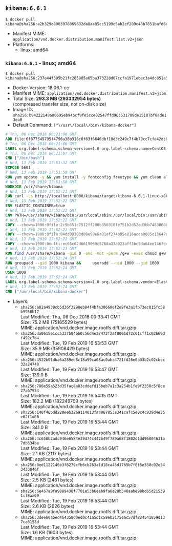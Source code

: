 ## `kibana:6.6.1`

```console
$ docker pull kibana@sha256:a2b329d8903978069632da8aa85cc5199c5ab2cf289c48b7851bafd6ee58bbea
```

-	Manifest MIME: `application/vnd.docker.distribution.manifest.list.v2+json`
-	Platforms:
	-	linux; amd64

### `kibana:6.6.1` - linux; amd64

```console
$ docker pull kibana@sha256:237e44f395b21fc285985a65ba373228d07ccfa1971ebac3a4dc851a573f149f
```

-	Docker Version: 18.06.1-ce
-	Manifest MIME: `application/vnd.docker.distribution.manifest.v2+json`
-	Total Size: **293.3 MB (293332954 bytes)**  
	(compressed transfer size, not on-disk size)
-	Image ID: `sha256:b94222148a00695eb94bcf9fe5cce02547ffd963531709de15187bf8ade13ea0`
-	Default Command: `["\/usr\/local\/bin\/kibana-docker"]`

```dockerfile
# Thu, 06 Dec 2018 00:21:06 GMT
ADD file:6f877549795f4798a38b318c0f63f6646dbf10d3c249c7f4b73cc7cfe42dc0f5 in / 
# Thu, 06 Dec 2018 00:21:06 GMT
LABEL org.label-schema.schema-version=1.0 org.label-schema.name=CentOS Base Image org.label-schema.vendor=CentOS org.label-schema.license=GPLv2 org.label-schema.build-date=20181205
# Thu, 06 Dec 2018 00:21:07 GMT
CMD ["/bin/bash"]
# Wed, 13 Feb 2019 17:51:32 GMT
EXPOSE 5601
# Wed, 13 Feb 2019 17:51:50 GMT
RUN yum update -y && yum install -y fontconfig freetype && yum clean all
# Wed, 13 Feb 2019 17:51:50 GMT
WORKDIR /usr/share/kibana
# Wed, 13 Feb 2019 17:52:21 GMT
RUN curl -Ls http://localhost:8000/kibana/target/kibana-6.6.1-linux-x86_64.tar.gz | tar --strip-components=1 -zxf - &&     ln -s /usr/share/kibana /opt/kibana &&     chown -R 1000:0 . &&     chmod -R g=u /usr/share/kibana &&     find /usr/share/kibana -type d -exec chmod g+s {} \;
# Wed, 13 Feb 2019 17:52:22 GMT
ENV ELASTIC_CONTAINER=true
# Wed, 13 Feb 2019 17:52:22 GMT
ENV PATH=/usr/share/kibana/bin:/usr/local/sbin:/usr/local/bin:/usr/sbin:/usr/bin:/sbin:/bin
# Wed, 13 Feb 2019 17:52:22 GMT
COPY --chown=1000:0file:2c9b351c7512ff200b350310fe751b2d52ed3bb748386081bbc89592fdf7eff2 in /usr/share/kibana/config/kibana.yml 
# Wed, 13 Feb 2019 17:52:22 GMT
COPY --chown=1000:0file:04dd00303d08e90e6a81ef274b85e816aceb0885c13647a8492be2b3ad2e2c43 in /usr/local/bin/ 
# Wed, 13 Feb 2019 17:52:22 GMT
COPY --chown=1000:0multi:ec65c62d6619069c5768a37a923aff3bc5da64ee746fe458069d0826e9e080cf in /usr/share/kibana/config/ 
# Wed, 13 Feb 2019 17:52:23 GMT
RUN find /usr/share/kibana -gid 0 -and -not -perm /g+w -exec chmod g+w {} \;
# Wed, 13 Feb 2019 17:52:24 GMT
RUN groupadd --gid 1000 kibana &&     useradd --uid 1000 --gid 1000       --home-dir /usr/share/kibana --no-create-home       kibana
# Wed, 13 Feb 2019 17:52:24 GMT
USER 1000
# Wed, 13 Feb 2019 17:52:24 GMT
LABEL org.label-schema.schema-version=1.0 org.label-schema.vendor=Elastic org.label-schema.name=kibana org.label-schema.version=6.6.1 org.label-schema.url=https://www.elastic.co/products/kibana org.label-schema.vcs-url=https://github.com/elastic/kibana-docker license=Elastic License
# Wed, 13 Feb 2019 17:52:24 GMT
CMD ["/usr/local/bin/kibana-docker"]
```

-	Layers:
	-	`sha256:a02a4930cb5d36f3290eb84f4bfa30668ef2e9fe3a1fb73ec015fc58b9958b17`  
		Last Modified: Thu, 06 Dec 2018 00:33:41 GMT  
		Size: 75.2 MB (75165529 bytes)  
		MIME: application/vnd.docker.image.rootfs.diff.tar.gzip
	-	`sha256:da0615e1cc5337b04bb0c56d4e27472f2af8061d72c01cff1c02b69df492c7b4`  
		Last Modified: Tue, 19 Feb 2019 16:53:53 GMT  
		Size: 35.9 MB (35908429 bytes)  
		MIME: application/vnd.docker.image.rootfs.diff.tar.gzip
	-	`sha256:4522b01dba6a289ed8c18a99ca68ac0aba4721fd26e0a33b2c02cbcc32a24748`  
		Last Modified: Tue, 19 Feb 2019 16:53:47 GMT  
		Size: 139.0 B  
		MIME: application/vnd.docker.image.rootfs.diff.tar.gzip
	-	`sha256:780e59a523d35fac8a83cddefd15beb7a1c3a254b1fe9f2350c5f8ce27a67954`  
		Last Modified: Tue, 19 Feb 2019 16:54:15 GMT  
		Size: 182.2 MB (182249709 bytes)  
		MIME: application/vnd.docker.image.rootfs.diff.tar.gzip
	-	`sha256:140f46bdd220eeb3269114013faa067853a341cafc5e0c4c939d4e35e62f1d06`  
		Last Modified: Tue, 19 Feb 2019 16:53:44 GMT  
		Size: 341.0 B  
		MIME: application/vnd.docker.image.rootfs.diff.tar.gzip
	-	`sha256:4c658b2adc946e6584e39d74c442b49f789a68f1802d1dd96804631a7db634be`  
		Last Modified: Tue, 19 Feb 2019 16:53:44 GMT  
		Size: 2.1 KB (2117 bytes)  
		MIME: application/vnd.docker.image.rootfs.diff.tar.gzip
	-	`sha256:0ed1122146b3f8279cfb6cb263a1d18ca45d1765b7f8f5e338c02e34343b046f`  
		Last Modified: Tue, 19 Feb 2019 16:53:44 GMT  
		Size: 2.5 KB (2461 bytes)  
		MIME: application/vnd.docker.image.rootfs.diff.tar.gzip
	-	`sha256:6e467a9fa9889438f7701e53b6eeb9fa8e28b348aabe98bd65d215391cf8aa09`  
		Last Modified: Tue, 19 Feb 2019 16:53:44 GMT  
		Size: 2.6 KB (2626 bytes)  
		MIME: application/vnd.docker.image.rootfs.diff.tar.gzip
	-	`sha256:3dee60abed464358d0ed0c41a5d1c59eb2175eac57df824541859d137ca6153d`  
		Last Modified: Tue, 19 Feb 2019 16:53:44 GMT  
		Size: 1.6 KB (1603 bytes)  
		MIME: application/vnd.docker.image.rootfs.diff.tar.gzip
